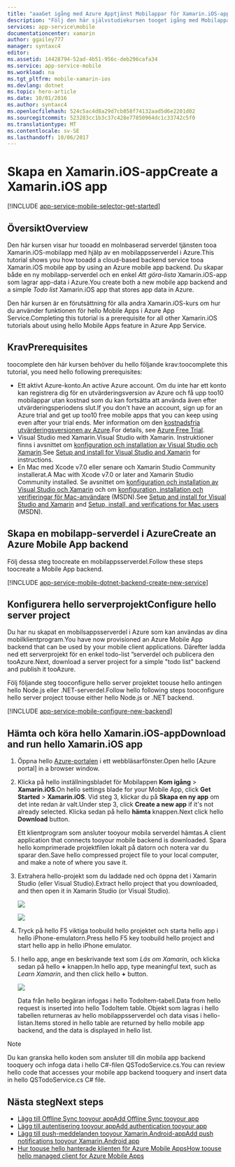 ```yaml
---
title: "aaaGet igång med Azure Apptjänst Mobilappar för Xamarin.iOS-appar | Microsoft Docs"
description: "Följ den här självstudiekursen tooget igång med Mobilappar för Xamarin.iOS-utveckling."
services: app-service\mobile
documentationcenter: xamarin
author: ggailey777
manager: syntaxc4
editor: 
ms.assetid: 14428794-52ad-4b51-956c-deb296cafa34
ms.service: app-service-mobile
ms.workload: na
ms.tgt_pltfrm: mobile-xamarin-ios
ms.devlang: dotnet
ms.topic: hero-article
ms.date: 10/01/2016
ms.author: syntaxc4
ms.openlocfilehash: 524c5ac4d8a29d7cb858f74132aad5d6e2201d02
ms.sourcegitcommit: 523283cc1b3c37c428e77850964dc1c33742c5f0
ms.translationtype: MT
ms.contentlocale: sv-SE
ms.lasthandoff: 10/06/2017
---
```

# <a name="create-a-xamarinios-app"></a><span data-ttu-id="82e51-103">Skapa en Xamarin.iOS-app</span><span class="sxs-lookup"><span data-stu-id="82e51-103">Create a Xamarin.iOS app</span></span>
[!INCLUDE [app-service-mobile-selector-get-started](../../includes/app-service-mobile-selector-get-started.md)]

## <a name="overview"></a><span data-ttu-id="82e51-104">Översikt</span><span class="sxs-lookup"><span data-stu-id="82e51-104">Overview</span></span>
<span data-ttu-id="82e51-105">Den här kursen visar hur tooadd en molnbaserad serverdel tjänsten tooa Xamarin.iOS-mobilapp med hjälp av en mobilappsserverdel i Azure.</span><span class="sxs-lookup"><span data-stu-id="82e51-105">This tutorial shows you how tooadd a cloud-based backend service tooa Xamarin.iOS mobile app by using an Azure mobile app backend.</span></span>  <span data-ttu-id="82e51-106">Du skapar både en ny mobilapp-serverdel och en enkel *Att göra-lista* Xamarin.iOS-app som lagrar app-data i Azure.</span><span class="sxs-lookup"><span data-stu-id="82e51-106">You create both a new mobile app backend and a simple *Todo list* Xamarin.iOS app that stores app data in Azure.</span></span>

<span data-ttu-id="82e51-107">Den här kursen är en förutsättning för alla andra Xamarin.iOS-kurs om hur du använder funktionen för hello Mobile Apps i Azure App Service.</span><span class="sxs-lookup"><span data-stu-id="82e51-107">Completing this tutorial is a prerequisite for all other Xamarin.iOS tutorials about using hello Mobile Apps feature in Azure App Service.</span></span>

## <a name="prerequisites"></a><span data-ttu-id="82e51-108">Krav</span><span class="sxs-lookup"><span data-stu-id="82e51-108">Prerequisites</span></span>
<span data-ttu-id="82e51-109">toocomplete den här kursen behöver du hello följande krav:</span><span class="sxs-lookup"><span data-stu-id="82e51-109">toocomplete this tutorial, you need hello following prerequisites:</span></span>

* <span data-ttu-id="82e51-110">Ett aktivt Azure-konto.</span><span class="sxs-lookup"><span data-stu-id="82e51-110">An active Azure account.</span></span> <span data-ttu-id="82e51-111">Om du inte har ett konto kan registrera dig för en utvärderingsversion av Azure och få upp too10 mobilappar utan kostnad som du kan fortsätta att använda även efter utvärderingsperiodens slut.</span><span class="sxs-lookup"><span data-stu-id="82e51-111">If you don't have an account, sign up for an Azure trial and get up too10 free mobile apps that you can keep using even after your trial ends.</span></span> <span data-ttu-id="82e51-112">Mer information om den [kostnadsfria utvärderingsversionen av Azure](https://azure.microsoft.com/pricing/free-trial/).</span><span class="sxs-lookup"><span data-stu-id="82e51-112">For details, see [Azure Free Trial](https://azure.microsoft.com/pricing/free-trial/).</span></span>
* <span data-ttu-id="82e51-113">Visual Studio med Xamarin.</span><span class="sxs-lookup"><span data-stu-id="82e51-113">Visual Studio with Xamarin.</span></span> <span data-ttu-id="82e51-114">Instruktioner finns i avsnittet om [konfiguration och installation av Visual Studio och Xamarin](https://msdn.microsoft.com/library/mt613162.aspx).</span><span class="sxs-lookup"><span data-stu-id="82e51-114">See [Setup and install for Visual Studio and Xamarin](https://msdn.microsoft.com/library/mt613162.aspx) for instructions.</span></span>
* <span data-ttu-id="82e51-115">En Mac med Xcode v7.0 eller senare och Xamarin Studio Community installerat.</span><span class="sxs-lookup"><span data-stu-id="82e51-115">A Mac with Xcode v7.0 or later and Xamarin Studio Community installed.</span></span> <span data-ttu-id="82e51-116">Se avsnittet om [konfiguration och installation av Visual Studio och Xamarin](https://msdn.microsoft.com/library/mt613162.aspx) och om [konfiguration, installation och verifieringar för Mac-användare](https://msdn.microsoft.com/library/mt488770.aspx) (MSDN).</span><span class="sxs-lookup"><span data-stu-id="82e51-116">See [Setup and install for Visual Studio and Xamarin](https://msdn.microsoft.com/library/mt613162.aspx) and [Setup, install, and verifications for Mac users](https://msdn.microsoft.com/library/mt488770.aspx) (MSDN).</span></span>

## <a name="create-an-azure-mobile-app-backend"></a><span data-ttu-id="82e51-117">Skapa en mobilapp-serverdel i Azure</span><span class="sxs-lookup"><span data-stu-id="82e51-117">Create an Azure Mobile App backend</span></span>
<span data-ttu-id="82e51-118">Följ dessa steg toocreate en mobilappsserverdel.</span><span class="sxs-lookup"><span data-stu-id="82e51-118">Follow these steps toocreate a Mobile App backend.</span></span>

[!INCLUDE [app-service-mobile-dotnet-backend-create-new-service](../../includes/app-service-mobile-dotnet-backend-create-new-service.md)]

## <a name="configure-hello-server-project"></a><span data-ttu-id="82e51-119">Konfigurera hello serverprojekt</span><span class="sxs-lookup"><span data-stu-id="82e51-119">Configure hello server project</span></span>
<span data-ttu-id="82e51-120">Du har nu skapat en mobilsappsserverdel i Azure som kan användas av dina mobilklientprogram.</span><span class="sxs-lookup"><span data-stu-id="82e51-120">You have now provisioned an Azure Mobile App backend that can be used by your mobile client applications.</span></span> <span data-ttu-id="82e51-121">Därefter ladda ned ett serverprojekt för en enkel todo-list ”serverdel och publicera den tooAzure.</span><span class="sxs-lookup"><span data-stu-id="82e51-121">Next, download a server project for a simple "todo list" backend and publish it tooAzure.</span></span>

<span data-ttu-id="82e51-122">Följ följande steg tooconfigure hello server projektet toouse hello antingen hello Node.js eller .NET-serverdel.</span><span class="sxs-lookup"><span data-stu-id="82e51-122">Follow hello following steps tooconfigure hello server project toouse either hello Node.js or .NET backend.</span></span>

[!INCLUDE [app-service-mobile-configure-new-backend](../../includes/app-service-mobile-configure-new-backend.md)]

## <a name="download-and-run-hello-xamarinios-app"></a><span data-ttu-id="82e51-123">Hämta och köra hello Xamarin.iOS-app</span><span class="sxs-lookup"><span data-stu-id="82e51-123">Download and run hello Xamarin.iOS app</span></span>
1. <span data-ttu-id="82e51-124">Öppna hello [Azure-portalen] i ett webbläsarfönster.</span><span class="sxs-lookup"><span data-stu-id="82e51-124">Open hello [Azure portal] in a browser window.</span></span>
2. <span data-ttu-id="82e51-125">Klicka på hello inställningsbladet för Mobilappen **Kom igång** > **Xamarin.iOS**.</span><span class="sxs-lookup"><span data-stu-id="82e51-125">On hello settings blade for your Mobile App, click **Get Started** > **Xamarin.iOS**.</span></span> <span data-ttu-id="82e51-126">Vid steg 3, klickar du på **Skapa en ny app** om det inte redan är valt.</span><span class="sxs-lookup"><span data-stu-id="82e51-126">Under step 3, click **Create a new app** if it's not already selected.</span></span>  <span data-ttu-id="82e51-127">Klicka sedan på hello **hämta** knappen.</span><span class="sxs-lookup"><span data-stu-id="82e51-127">Next click hello **Download** button.</span></span>

      <span data-ttu-id="82e51-128">Ett klientprogram som ansluter tooyour mobila serverdel hämtas.</span><span class="sxs-lookup"><span data-stu-id="82e51-128">A client application that connects tooyour mobile backend is downloaded.</span></span> <span data-ttu-id="82e51-129">Spara hello komprimerade projektfilen lokalt på datorn och notera var du sparar den.</span><span class="sxs-lookup"><span data-stu-id="82e51-129">Save hello compressed project file to your local computer, and make a note of where you save it.</span></span>
3. <span data-ttu-id="82e51-130">Extrahera hello-projekt som du laddade ned och öppna det i Xamarin Studio (eller Visual Studio).</span><span class="sxs-lookup"><span data-stu-id="82e51-130">Extract hello project that you downloaded, and then open it in Xamarin Studio (or Visual Studio).</span></span>

    ![][9]

    ![][8]
4. <span data-ttu-id="82e51-131">Tryck på hello F5 viktiga toobuild hello projektet och starta hello app i hello iPhone-emulatorn.</span><span class="sxs-lookup"><span data-stu-id="82e51-131">Press hello F5 key toobuild hello project and start hello app in hello iPhone emulator.</span></span>
5. <span data-ttu-id="82e51-132">I hello app, ange en beskrivande text som *Läs om Xamarin*, och klicka sedan på hello  **+**  knappen.</span><span class="sxs-lookup"><span data-stu-id="82e51-132">In hello app, type meaningful text, such as *Learn Xamarin*, and then click hello **+** button.</span></span>

    ![][10]

    <span data-ttu-id="82e51-133">Data från hello begäran infogas i hello TodoItem-tabell.</span><span class="sxs-lookup"><span data-stu-id="82e51-133">Data from hello request is inserted into hello TodoItem table.</span></span> <span data-ttu-id="82e51-134">Objekt som lagras i hello tabellen returneras av hello mobilappsserverdel och data visas i hello-listan.</span><span class="sxs-lookup"><span data-stu-id="82e51-134">Items stored in hello table are returned by hello mobile app backend, and the data is displayed in hello list.</span></span>

> [!NOTE]
> <span data-ttu-id="82e51-135">Du kan granska hello koden som ansluter till din mobila app backend tooquery och infoga data i hello C#-filen QSTodoService.cs.</span><span class="sxs-lookup"><span data-stu-id="82e51-135">You can review hello code that accesses your mobile app backend tooquery and insert data in hello QSTodoService.cs C# file.</span></span>
>
>

## <a name="next-steps"></a><span data-ttu-id="82e51-136">Nästa steg</span><span class="sxs-lookup"><span data-stu-id="82e51-136">Next steps</span></span>
* [<span data-ttu-id="82e51-137">Lägg till Offline Sync tooyour app</span><span class="sxs-lookup"><span data-stu-id="82e51-137">Add Offline Sync tooyour app</span></span>](app-service-mobile-xamarin-ios-get-started-offline-data.md)
* [<span data-ttu-id="82e51-138">Lägg till autentisering tooyour app</span><span class="sxs-lookup"><span data-stu-id="82e51-138">Add authentication tooyour app </span></span>](app-service-mobile-xamarin-ios-get-started-users.md)
* [<span data-ttu-id="82e51-139">Lägg till push-meddelanden tooyour Xamarin.Android-app</span><span class="sxs-lookup"><span data-stu-id="82e51-139">Add push notifications tooyour Xamarin.Android app</span></span>](app-service-mobile-xamarin-ios-get-started-push.md)
* [<span data-ttu-id="82e51-140">Hur toouse hello hanterade klienten för Azure Mobile Apps</span><span class="sxs-lookup"><span data-stu-id="82e51-140">How toouse hello managed client for Azure Mobile Apps</span></span>](app-service-mobile-dotnet-how-to-use-client-library.md)

<!-- Anchors. -->
[Getting started with mobile app backends]:#getting-started
[Create a new mobile app backend]:#create-new-service
[Next Steps]:#next-steps

<!-- Images. -->
[6]: ./media/app-service-mobile-xamarin-ios-get-started/xamarin-ios-quickstart.png
[8]: ./media/app-service-mobile-xamarin-ios-get-started/mobile-xamarin-project-ios-vs.png
[9]: ./media/app-service-mobile-xamarin-ios-get-started/mobile-xamarin-project-ios-xs.png
[10]: ./media/app-service-mobile-xamarin-ios-get-started/mobile-quickstart-startup-ios.png

<!-- URLs. -->
[Azure-portalen]: https://portal.azure.com/
